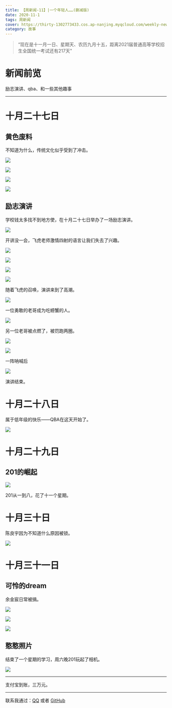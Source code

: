 ```yaml
---
title: 【周新闻-11】|一个年轻人……(删减版)
date: 2020-11-1
tags: 周新闻
cover: https://thirty-1302773433.cos.ap-nanjing.myqcloud.com/weekly-news/11/DSC_8886.JPG
category: 故事
---
```

> “现在是十一月一日、星期天、农历九月十五，距离2021届普通高等学校招生全国统一考试还有217天"

# 新闻前览  
励志演讲、qba、和一些其他趣事

---
# 十月二十七日  


## 黄色废料  

不知道为什么，传统文化似乎受到了冲击。  

![](https://thirty-1302773433.cos.ap-nanjing.myqcloud.com/weekly-news/11/DSC_8732.JPG)

![](https://thirty-1302773433.cos.ap-nanjing.myqcloud.com/weekly-news/11/DSC_8733.JPG)

![](https://thirty-1302773433.cos.ap-nanjing.myqcloud.com/weekly-news/11/DSC_8737.JPG)

![](https://thirty-1302773433.cos.ap-nanjing.myqcloud.com/weekly-news/11/DSC_8739.JPG)

## 励志演讲  

学校钱太多找不到地方使，在十月二十七日举办了一场励志演讲。  

![](https://thirty-1302773433.cos.ap-nanjing.myqcloud.com/weekly-news/11/DSC_8804.JPG)

开讲没一会，飞虎老师激情四射的语言让我们失去了兴趣。  

![](https://thirty-1302773433.cos.ap-nanjing.myqcloud.com/weekly-news/11/DSC_8808.JPG)

![](https://thirty-1302773433.cos.ap-nanjing.myqcloud.com/weekly-news/11/DSC_8811.JPG)

![](https://thirty-1302773433.cos.ap-nanjing.myqcloud.com/weekly-news/11/DSC_8812.JPG)

![](https://thirty-1302773433.cos.ap-nanjing.myqcloud.com/weekly-news/11/DSC_8813.JPG)

随着飞虎的召唤，演讲来到了高潮。 

![](https://thirty-1302773433.cos.ap-nanjing.myqcloud.com/weekly-news/11/DSC_8817.JPG)  

一位勇敢的老哥成为吃螃蟹的人。  

![](https://thirty-1302773433.cos.ap-nanjing.myqcloud.com/weekly-news/11/DSC_8823.JPG)  

另一位老哥被点燃了，被罚跑两圈。  

![](https://thirty-1302773433.cos.ap-nanjing.myqcloud.com/weekly-news/11/DSC_8853.JPG)

![](https://thirty-1302773433.cos.ap-nanjing.myqcloud.com/weekly-news/11/DSC_8860.JPG)

一阵呐喊后  

![](https://thirty-1302773433.cos.ap-nanjing.myqcloud.com/weekly-news/11/DSC_8886.JPG)

演讲结束。  


# 十月二十八日  

属于低年级的快乐——QBA在这天开始了。  

![](https://thirty-1302773433.cos.ap-nanjing.myqcloud.com/weekly-news/11/DSC_8979.JPG)

# 十月二十九日

## 201的崛起

![](https://thirty-1302773433.cos.ap-nanjing.myqcloud.com/weekly-news/11/DSC_9043.JPG)

201从一到八，花了十一个星期。

# 十月三十日  

陈良宇因为不知道什么原因被锁。  

![](https://thirty-1302773433.cos.ap-nanjing.myqcloud.com/weekly-news/11/DSC_9065.JPG)

# 十月三十一日  

## 可怜的dream  

余金宸日常被搞。  


![](https://thirty-1302773433.cos.ap-nanjing.myqcloud.com/weekly-news/11/DSC_9113.JPG)

![](https://thirty-1302773433.cos.ap-nanjing.myqcloud.com/weekly-news/11/DSC_9114.JPG)

![](https://thirty-1302773433.cos.ap-nanjing.myqcloud.com/weekly-news/11/DSC_9123.JPG)

## 憨憨照片 

结束了一个星期的学习，周六晚201玩起了相机。  



![](https://thirty-1302773433.cos.ap-nanjing.myqcloud.com/weekly-news/11/DSC_9231.JPG)


-------

支付宝到账，三万元。

---

联系我通过：[QQ](https://thirty-1302773433.cos.ap-nanjing.myqcloud.com/post/about/1601644798481_temp_qrcode_share_9993.png) 或者 [GitHub](https://github.com)  

